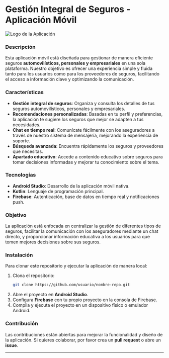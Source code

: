# Gestión Integral de Seguros - Aplicación Móvil

![Logo de la Aplicación](ruta/a/tu/imagen.png)

### Descripción
Esta aplicación móvil está diseñada para gestionar de manera eficiente seguros **automovilísticos, personales y empresariales** en una sola plataforma. Nuestro objetivo es ofrecer una experiencia simple y fluida tanto para los usuarios como para los proveedores de seguros, facilitando el acceso a información clave y optimizando la comunicación.

### Características
- **Gestión integral de seguros**: Organiza y consulta los detalles de tus seguros automovilísticos, personales y empresariales.
- **Recomendaciones personalizadas**: Basadas en tu perfil y preferencias, la aplicación te sugiere los seguros que mejor se adapten a tus necesidades.
- **Chat en tiempo real**: Comunícate fácilmente con los aseguradores a través de nuestro sistema de mensajería, mejorando la experiencia de soporte.
- **Búsqueda avanzada**: Encuentra rápidamente los seguros y proveedores que necesitas.
- **Apartado educativo**: Accede a contenido educativo sobre seguros para tomar decisiones informadas y mejorar tu conocimiento sobre el tema.

### Tecnologías
- **Android Studio**: Desarrollo de la aplicación móvil nativa.
- **Kotlin**: Lenguaje de programación principal.
- **Firebase**: Autenticación, base de datos en tiempo real y notificaciones push.

### Objetivo
La aplicación está enfocada en centralizar la gestión de diferentes tipos de seguros, facilitar la comunicación con los aseguradores mediante un chat directo, y proporcionar información educativa a los usuarios para que tomen mejores decisiones sobre sus seguros.

### Instalación
Para clonar este repositorio y ejecutar la aplicación de manera local:

1. Clona el repositorio:
    ```bash
    git clone https://github.com/usuario/nombre-repo.git
    ```
2. Abre el proyecto en **Android Studio**.
3. Configura **Firebase** con tu propio proyecto en la consola de Firebase.
4. Compila y ejecuta el proyecto en un dispositivo físico o emulador Android.

### Contribución
Las contribuciones están abiertas para mejorar la funcionalidad y diseño de la aplicación. Si quieres colaborar, por favor crea un **pull request** o abre un **issue**.

---

